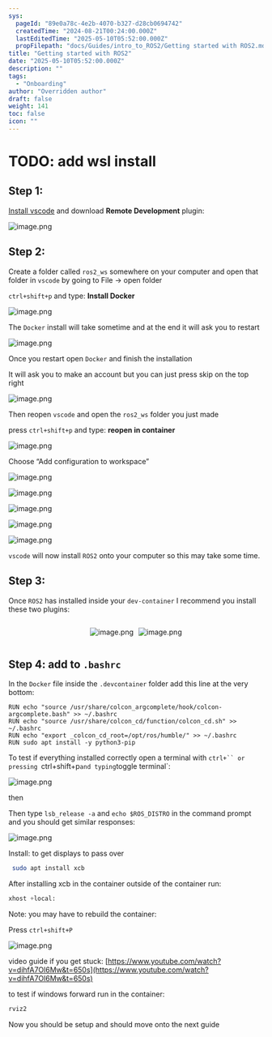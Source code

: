```yaml
---
sys:
  pageId: "89e0a78c-4e2b-4070-b327-d28cb0694742"
  createdTime: "2024-08-21T00:24:00.000Z"
  lastEditedTime: "2025-05-10T05:52:00.000Z"
  propFilepath: "docs/Guides/intro_to_ROS2/Getting started with ROS2.md"
title: "Getting started with ROS2"
date: "2025-05-10T05:52:00.000Z"
description: ""
tags:
  - "Onboarding"
author: "Overridden author"
draft: false
weight: 141
toc: false
icon: ""
---
```


# TODO: add wsl install

## Step 1:

[Install vscode](https://code.visualstudio.com/download) and download **Remote Development** plugin:

![image.png](https://prod-files-secure.s3.us-west-2.amazonaws.com/d518164a-d88e-44d1-a4ee-3adb3bd8bce0/efb52993-1881-4a40-b95e-6f020334f022/image.png?X-Amz-Algorithm=AWS4-HMAC-SHA256&X-Amz-Content-Sha256=UNSIGNED-PAYLOAD&X-Amz-Credential=ASIAZI2LB466ZTM24GDA%2F20250611%2Fus-west-2%2Fs3%2Faws4_request&X-Amz-Date=20250611T190118Z&X-Amz-Expires=3600&X-Amz-Security-Token=IQoJb3JpZ2luX2VjEAMaCXVzLXdlc3QtMiJHMEUCIQCqIQ3c2btmnm8QM9gJLR6JwkmBJJ9x20aPOkAkyj2dRQIgIYCmWv18539Pb9O%2FDPfnDZaElXKQ6jKLzrm3uj8m5RMqiAQI3P%2F%2F%2F%2F%2F%2F%2F%2F%2F%2FARAAGgw2Mzc0MjMxODM4MDUiDOCdBZ50mkW3dh9HhyrcA2PysVJ7HDXFSvMcd7kiYG%2FVmvDf7cdYH56XCMRVN6Bc0l9g%2FPHjs2mXy0n0N0z0DqwR5CKw3Ldz6cghl5cqcD693x6fbwj1TehEssfGzZy%2FEF%2FNId00mSlmemnjYLECddDrNBlYYy8G9HlA%2FOdmZenoKnKnJ0LWHnGDNcILhpdxOOftIAgJEZ3RkGBcUAP0aOOjEwKqBNLn0JWOfYnbj0m5TOuEuysSP6y72bEssHmlBYFIn7nz%2B%2BysYI3m4uUmUsPXDw48XV6Muxah7J6U3DUbEvV6sBpwi5qV8j1%2FLMP%2B0N1V186iaJYkCA5PdfOr6dqEanglOrAMMPSwAvRJ2SXCHnBmSb%2BVA5XbvWax5qp%2B26S4KPjbFRcbkaJTMc%2FyYl7Ksbj3%2Bq%2BSgOO1yf8T2IJcB5t%2Ft%2FtT4NFbzi9IRDEK7jHpdRf5Ix%2FH9XroqU8XpnlbWOl%2FRnK7KN7hJa28RmIq7z2bfngy%2FNsmnPap9PufLcYHanSv7Jqs2gNE12%2FvEjeqZM2vYl6VUeeeNSKTKJXqnX5Sl3IIGviUUV3%2Fn%2FhT5DV57smn0KtGCq22Nmgs8yEVhHtwwsviNjRdqYxSYY3Nffah5DxGKb5T4zlT729lcUk%2BL5rn9JhaO0KEMP%2BZp8IGOqUBeVGWXNbJnZaTLIXFP%2BchszYCbnDWHdBATpdycJwH0Ljy1ZKj%2BuwJ1i5qESp7wESLO7cSdKd6SZlExB%2FyhD%2F9aP7AucLEqdkIKkqLbZ2Dgf5QDYrU5wEU90LyV5DjdYwQnj6W7znslWSKLwlOQUDgcvjQYd3gOIIFzj%2Fj%2BQXV5QqxQuJn3NZ2%2FDDs1p3UBPqH%2F8mYNnu57dzcWatDIFjAVO4UBYBc&X-Amz-Signature=356f36f1494b9f440003e24fddc04987e7edca5199e9baf23175c326e48320a0&X-Amz-SignedHeaders=host&x-amz-checksum-mode=ENABLED&x-id=GetObject)

## Step 2:

Create a folder called `ros2_ws` somewhere on your computer and open that folder in `vscode` by going to File → open folder 

`ctrl+shift+p` and type: **Install Docker**

![image.png](https://prod-files-secure.s3.us-west-2.amazonaws.com/d518164a-d88e-44d1-a4ee-3adb3bd8bce0/2269dc0e-1cd5-47ff-bceb-c04ad9b2eab0/image.png?X-Amz-Algorithm=AWS4-HMAC-SHA256&X-Amz-Content-Sha256=UNSIGNED-PAYLOAD&X-Amz-Credential=ASIAZI2LB466ZTM24GDA%2F20250611%2Fus-west-2%2Fs3%2Faws4_request&X-Amz-Date=20250611T190118Z&X-Amz-Expires=3600&X-Amz-Security-Token=IQoJb3JpZ2luX2VjEAMaCXVzLXdlc3QtMiJHMEUCIQCqIQ3c2btmnm8QM9gJLR6JwkmBJJ9x20aPOkAkyj2dRQIgIYCmWv18539Pb9O%2FDPfnDZaElXKQ6jKLzrm3uj8m5RMqiAQI3P%2F%2F%2F%2F%2F%2F%2F%2F%2F%2FARAAGgw2Mzc0MjMxODM4MDUiDOCdBZ50mkW3dh9HhyrcA2PysVJ7HDXFSvMcd7kiYG%2FVmvDf7cdYH56XCMRVN6Bc0l9g%2FPHjs2mXy0n0N0z0DqwR5CKw3Ldz6cghl5cqcD693x6fbwj1TehEssfGzZy%2FEF%2FNId00mSlmemnjYLECddDrNBlYYy8G9HlA%2FOdmZenoKnKnJ0LWHnGDNcILhpdxOOftIAgJEZ3RkGBcUAP0aOOjEwKqBNLn0JWOfYnbj0m5TOuEuysSP6y72bEssHmlBYFIn7nz%2B%2BysYI3m4uUmUsPXDw48XV6Muxah7J6U3DUbEvV6sBpwi5qV8j1%2FLMP%2B0N1V186iaJYkCA5PdfOr6dqEanglOrAMMPSwAvRJ2SXCHnBmSb%2BVA5XbvWax5qp%2B26S4KPjbFRcbkaJTMc%2FyYl7Ksbj3%2Bq%2BSgOO1yf8T2IJcB5t%2Ft%2FtT4NFbzi9IRDEK7jHpdRf5Ix%2FH9XroqU8XpnlbWOl%2FRnK7KN7hJa28RmIq7z2bfngy%2FNsmnPap9PufLcYHanSv7Jqs2gNE12%2FvEjeqZM2vYl6VUeeeNSKTKJXqnX5Sl3IIGviUUV3%2Fn%2FhT5DV57smn0KtGCq22Nmgs8yEVhHtwwsviNjRdqYxSYY3Nffah5DxGKb5T4zlT729lcUk%2BL5rn9JhaO0KEMP%2BZp8IGOqUBeVGWXNbJnZaTLIXFP%2BchszYCbnDWHdBATpdycJwH0Ljy1ZKj%2BuwJ1i5qESp7wESLO7cSdKd6SZlExB%2FyhD%2F9aP7AucLEqdkIKkqLbZ2Dgf5QDYrU5wEU90LyV5DjdYwQnj6W7znslWSKLwlOQUDgcvjQYd3gOIIFzj%2Fj%2BQXV5QqxQuJn3NZ2%2FDDs1p3UBPqH%2F8mYNnu57dzcWatDIFjAVO4UBYBc&X-Amz-Signature=a065e57969f57c0dbd0d1cfb7088b3528b19b7fcdcb96ea2f9ca38cca3b389d7&X-Amz-SignedHeaders=host&x-amz-checksum-mode=ENABLED&x-id=GetObject)

The `Docker` install will take sometime and at the end it will ask you to restart

![image.png](https://prod-files-secure.s3.us-west-2.amazonaws.com/d518164a-d88e-44d1-a4ee-3adb3bd8bce0/ed233f78-be33-4b1f-b89c-9c346c0e961e/image.png?X-Amz-Algorithm=AWS4-HMAC-SHA256&X-Amz-Content-Sha256=UNSIGNED-PAYLOAD&X-Amz-Credential=ASIAZI2LB466ZTM24GDA%2F20250611%2Fus-west-2%2Fs3%2Faws4_request&X-Amz-Date=20250611T190118Z&X-Amz-Expires=3600&X-Amz-Security-Token=IQoJb3JpZ2luX2VjEAMaCXVzLXdlc3QtMiJHMEUCIQCqIQ3c2btmnm8QM9gJLR6JwkmBJJ9x20aPOkAkyj2dRQIgIYCmWv18539Pb9O%2FDPfnDZaElXKQ6jKLzrm3uj8m5RMqiAQI3P%2F%2F%2F%2F%2F%2F%2F%2F%2F%2FARAAGgw2Mzc0MjMxODM4MDUiDOCdBZ50mkW3dh9HhyrcA2PysVJ7HDXFSvMcd7kiYG%2FVmvDf7cdYH56XCMRVN6Bc0l9g%2FPHjs2mXy0n0N0z0DqwR5CKw3Ldz6cghl5cqcD693x6fbwj1TehEssfGzZy%2FEF%2FNId00mSlmemnjYLECddDrNBlYYy8G9HlA%2FOdmZenoKnKnJ0LWHnGDNcILhpdxOOftIAgJEZ3RkGBcUAP0aOOjEwKqBNLn0JWOfYnbj0m5TOuEuysSP6y72bEssHmlBYFIn7nz%2B%2BysYI3m4uUmUsPXDw48XV6Muxah7J6U3DUbEvV6sBpwi5qV8j1%2FLMP%2B0N1V186iaJYkCA5PdfOr6dqEanglOrAMMPSwAvRJ2SXCHnBmSb%2BVA5XbvWax5qp%2B26S4KPjbFRcbkaJTMc%2FyYl7Ksbj3%2Bq%2BSgOO1yf8T2IJcB5t%2Ft%2FtT4NFbzi9IRDEK7jHpdRf5Ix%2FH9XroqU8XpnlbWOl%2FRnK7KN7hJa28RmIq7z2bfngy%2FNsmnPap9PufLcYHanSv7Jqs2gNE12%2FvEjeqZM2vYl6VUeeeNSKTKJXqnX5Sl3IIGviUUV3%2Fn%2FhT5DV57smn0KtGCq22Nmgs8yEVhHtwwsviNjRdqYxSYY3Nffah5DxGKb5T4zlT729lcUk%2BL5rn9JhaO0KEMP%2BZp8IGOqUBeVGWXNbJnZaTLIXFP%2BchszYCbnDWHdBATpdycJwH0Ljy1ZKj%2BuwJ1i5qESp7wESLO7cSdKd6SZlExB%2FyhD%2F9aP7AucLEqdkIKkqLbZ2Dgf5QDYrU5wEU90LyV5DjdYwQnj6W7znslWSKLwlOQUDgcvjQYd3gOIIFzj%2Fj%2BQXV5QqxQuJn3NZ2%2FDDs1p3UBPqH%2F8mYNnu57dzcWatDIFjAVO4UBYBc&X-Amz-Signature=852d00bb8a780c3c7e3edcbe386e68c868fc8fe16041fd3614242b060ccae932&X-Amz-SignedHeaders=host&x-amz-checksum-mode=ENABLED&x-id=GetObject)

Once you restart open `Docker` and finish the installation

It will ask you to make an account but you can just press skip on the top right

![image.png](https://prod-files-secure.s3.us-west-2.amazonaws.com/d518164a-d88e-44d1-a4ee-3adb3bd8bce0/21010ad9-1659-4fd9-9f59-9932a09b2a3d/image.png?X-Amz-Algorithm=AWS4-HMAC-SHA256&X-Amz-Content-Sha256=UNSIGNED-PAYLOAD&X-Amz-Credential=ASIAZI2LB466ZTM24GDA%2F20250611%2Fus-west-2%2Fs3%2Faws4_request&X-Amz-Date=20250611T190118Z&X-Amz-Expires=3600&X-Amz-Security-Token=IQoJb3JpZ2luX2VjEAMaCXVzLXdlc3QtMiJHMEUCIQCqIQ3c2btmnm8QM9gJLR6JwkmBJJ9x20aPOkAkyj2dRQIgIYCmWv18539Pb9O%2FDPfnDZaElXKQ6jKLzrm3uj8m5RMqiAQI3P%2F%2F%2F%2F%2F%2F%2F%2F%2F%2FARAAGgw2Mzc0MjMxODM4MDUiDOCdBZ50mkW3dh9HhyrcA2PysVJ7HDXFSvMcd7kiYG%2FVmvDf7cdYH56XCMRVN6Bc0l9g%2FPHjs2mXy0n0N0z0DqwR5CKw3Ldz6cghl5cqcD693x6fbwj1TehEssfGzZy%2FEF%2FNId00mSlmemnjYLECddDrNBlYYy8G9HlA%2FOdmZenoKnKnJ0LWHnGDNcILhpdxOOftIAgJEZ3RkGBcUAP0aOOjEwKqBNLn0JWOfYnbj0m5TOuEuysSP6y72bEssHmlBYFIn7nz%2B%2BysYI3m4uUmUsPXDw48XV6Muxah7J6U3DUbEvV6sBpwi5qV8j1%2FLMP%2B0N1V186iaJYkCA5PdfOr6dqEanglOrAMMPSwAvRJ2SXCHnBmSb%2BVA5XbvWax5qp%2B26S4KPjbFRcbkaJTMc%2FyYl7Ksbj3%2Bq%2BSgOO1yf8T2IJcB5t%2Ft%2FtT4NFbzi9IRDEK7jHpdRf5Ix%2FH9XroqU8XpnlbWOl%2FRnK7KN7hJa28RmIq7z2bfngy%2FNsmnPap9PufLcYHanSv7Jqs2gNE12%2FvEjeqZM2vYl6VUeeeNSKTKJXqnX5Sl3IIGviUUV3%2Fn%2FhT5DV57smn0KtGCq22Nmgs8yEVhHtwwsviNjRdqYxSYY3Nffah5DxGKb5T4zlT729lcUk%2BL5rn9JhaO0KEMP%2BZp8IGOqUBeVGWXNbJnZaTLIXFP%2BchszYCbnDWHdBATpdycJwH0Ljy1ZKj%2BuwJ1i5qESp7wESLO7cSdKd6SZlExB%2FyhD%2F9aP7AucLEqdkIKkqLbZ2Dgf5QDYrU5wEU90LyV5DjdYwQnj6W7znslWSKLwlOQUDgcvjQYd3gOIIFzj%2Fj%2BQXV5QqxQuJn3NZ2%2FDDs1p3UBPqH%2F8mYNnu57dzcWatDIFjAVO4UBYBc&X-Amz-Signature=7877846d3c9365b4cb8da2928b1f35fd9a0ba548fddd7c0804a32514f5473fc7&X-Amz-SignedHeaders=host&x-amz-checksum-mode=ENABLED&x-id=GetObject)

Then reopen `vscode` and open the `ros2_ws` folder you just made

press `ctrl+shift+p` and type: **reopen in container**

![image.png](https://prod-files-secure.s3.us-west-2.amazonaws.com/d518164a-d88e-44d1-a4ee-3adb3bd8bce0/4e93b8c2-41ad-488c-8095-c74205196118/image.png?X-Amz-Algorithm=AWS4-HMAC-SHA256&X-Amz-Content-Sha256=UNSIGNED-PAYLOAD&X-Amz-Credential=ASIAZI2LB466ZTM24GDA%2F20250611%2Fus-west-2%2Fs3%2Faws4_request&X-Amz-Date=20250611T190118Z&X-Amz-Expires=3600&X-Amz-Security-Token=IQoJb3JpZ2luX2VjEAMaCXVzLXdlc3QtMiJHMEUCIQCqIQ3c2btmnm8QM9gJLR6JwkmBJJ9x20aPOkAkyj2dRQIgIYCmWv18539Pb9O%2FDPfnDZaElXKQ6jKLzrm3uj8m5RMqiAQI3P%2F%2F%2F%2F%2F%2F%2F%2F%2F%2FARAAGgw2Mzc0MjMxODM4MDUiDOCdBZ50mkW3dh9HhyrcA2PysVJ7HDXFSvMcd7kiYG%2FVmvDf7cdYH56XCMRVN6Bc0l9g%2FPHjs2mXy0n0N0z0DqwR5CKw3Ldz6cghl5cqcD693x6fbwj1TehEssfGzZy%2FEF%2FNId00mSlmemnjYLECddDrNBlYYy8G9HlA%2FOdmZenoKnKnJ0LWHnGDNcILhpdxOOftIAgJEZ3RkGBcUAP0aOOjEwKqBNLn0JWOfYnbj0m5TOuEuysSP6y72bEssHmlBYFIn7nz%2B%2BysYI3m4uUmUsPXDw48XV6Muxah7J6U3DUbEvV6sBpwi5qV8j1%2FLMP%2B0N1V186iaJYkCA5PdfOr6dqEanglOrAMMPSwAvRJ2SXCHnBmSb%2BVA5XbvWax5qp%2B26S4KPjbFRcbkaJTMc%2FyYl7Ksbj3%2Bq%2BSgOO1yf8T2IJcB5t%2Ft%2FtT4NFbzi9IRDEK7jHpdRf5Ix%2FH9XroqU8XpnlbWOl%2FRnK7KN7hJa28RmIq7z2bfngy%2FNsmnPap9PufLcYHanSv7Jqs2gNE12%2FvEjeqZM2vYl6VUeeeNSKTKJXqnX5Sl3IIGviUUV3%2Fn%2FhT5DV57smn0KtGCq22Nmgs8yEVhHtwwsviNjRdqYxSYY3Nffah5DxGKb5T4zlT729lcUk%2BL5rn9JhaO0KEMP%2BZp8IGOqUBeVGWXNbJnZaTLIXFP%2BchszYCbnDWHdBATpdycJwH0Ljy1ZKj%2BuwJ1i5qESp7wESLO7cSdKd6SZlExB%2FyhD%2F9aP7AucLEqdkIKkqLbZ2Dgf5QDYrU5wEU90LyV5DjdYwQnj6W7znslWSKLwlOQUDgcvjQYd3gOIIFzj%2Fj%2BQXV5QqxQuJn3NZ2%2FDDs1p3UBPqH%2F8mYNnu57dzcWatDIFjAVO4UBYBc&X-Amz-Signature=9cd7784a6cffe04947ccd2dde07b4cb2cbcf7c3dc4c4b86e77019fed08acdde1&X-Amz-SignedHeaders=host&x-amz-checksum-mode=ENABLED&x-id=GetObject)

Choose “Add configuration to workspace”

![image.png](https://prod-files-secure.s3.us-west-2.amazonaws.com/d518164a-d88e-44d1-a4ee-3adb3bd8bce0/9560b282-5060-4989-ba37-97e7b2c22476/image.png?X-Amz-Algorithm=AWS4-HMAC-SHA256&X-Amz-Content-Sha256=UNSIGNED-PAYLOAD&X-Amz-Credential=ASIAZI2LB466ZTM24GDA%2F20250611%2Fus-west-2%2Fs3%2Faws4_request&X-Amz-Date=20250611T190118Z&X-Amz-Expires=3600&X-Amz-Security-Token=IQoJb3JpZ2luX2VjEAMaCXVzLXdlc3QtMiJHMEUCIQCqIQ3c2btmnm8QM9gJLR6JwkmBJJ9x20aPOkAkyj2dRQIgIYCmWv18539Pb9O%2FDPfnDZaElXKQ6jKLzrm3uj8m5RMqiAQI3P%2F%2F%2F%2F%2F%2F%2F%2F%2F%2FARAAGgw2Mzc0MjMxODM4MDUiDOCdBZ50mkW3dh9HhyrcA2PysVJ7HDXFSvMcd7kiYG%2FVmvDf7cdYH56XCMRVN6Bc0l9g%2FPHjs2mXy0n0N0z0DqwR5CKw3Ldz6cghl5cqcD693x6fbwj1TehEssfGzZy%2FEF%2FNId00mSlmemnjYLECddDrNBlYYy8G9HlA%2FOdmZenoKnKnJ0LWHnGDNcILhpdxOOftIAgJEZ3RkGBcUAP0aOOjEwKqBNLn0JWOfYnbj0m5TOuEuysSP6y72bEssHmlBYFIn7nz%2B%2BysYI3m4uUmUsPXDw48XV6Muxah7J6U3DUbEvV6sBpwi5qV8j1%2FLMP%2B0N1V186iaJYkCA5PdfOr6dqEanglOrAMMPSwAvRJ2SXCHnBmSb%2BVA5XbvWax5qp%2B26S4KPjbFRcbkaJTMc%2FyYl7Ksbj3%2Bq%2BSgOO1yf8T2IJcB5t%2Ft%2FtT4NFbzi9IRDEK7jHpdRf5Ix%2FH9XroqU8XpnlbWOl%2FRnK7KN7hJa28RmIq7z2bfngy%2FNsmnPap9PufLcYHanSv7Jqs2gNE12%2FvEjeqZM2vYl6VUeeeNSKTKJXqnX5Sl3IIGviUUV3%2Fn%2FhT5DV57smn0KtGCq22Nmgs8yEVhHtwwsviNjRdqYxSYY3Nffah5DxGKb5T4zlT729lcUk%2BL5rn9JhaO0KEMP%2BZp8IGOqUBeVGWXNbJnZaTLIXFP%2BchszYCbnDWHdBATpdycJwH0Ljy1ZKj%2BuwJ1i5qESp7wESLO7cSdKd6SZlExB%2FyhD%2F9aP7AucLEqdkIKkqLbZ2Dgf5QDYrU5wEU90LyV5DjdYwQnj6W7znslWSKLwlOQUDgcvjQYd3gOIIFzj%2Fj%2BQXV5QqxQuJn3NZ2%2FDDs1p3UBPqH%2F8mYNnu57dzcWatDIFjAVO4UBYBc&X-Amz-Signature=945a2feec0bf3960c96709c4d33b0b666af06b76647d110a910656b10035cb94&X-Amz-SignedHeaders=host&x-amz-checksum-mode=ENABLED&x-id=GetObject)

![image.png](https://prod-files-secure.s3.us-west-2.amazonaws.com/d518164a-d88e-44d1-a4ee-3adb3bd8bce0/2ee63f81-886b-48e8-a553-dc6e5eac99e4/image.png?X-Amz-Algorithm=AWS4-HMAC-SHA256&X-Amz-Content-Sha256=UNSIGNED-PAYLOAD&X-Amz-Credential=ASIAZI2LB466ZTM24GDA%2F20250611%2Fus-west-2%2Fs3%2Faws4_request&X-Amz-Date=20250611T190118Z&X-Amz-Expires=3600&X-Amz-Security-Token=IQoJb3JpZ2luX2VjEAMaCXVzLXdlc3QtMiJHMEUCIQCqIQ3c2btmnm8QM9gJLR6JwkmBJJ9x20aPOkAkyj2dRQIgIYCmWv18539Pb9O%2FDPfnDZaElXKQ6jKLzrm3uj8m5RMqiAQI3P%2F%2F%2F%2F%2F%2F%2F%2F%2F%2FARAAGgw2Mzc0MjMxODM4MDUiDOCdBZ50mkW3dh9HhyrcA2PysVJ7HDXFSvMcd7kiYG%2FVmvDf7cdYH56XCMRVN6Bc0l9g%2FPHjs2mXy0n0N0z0DqwR5CKw3Ldz6cghl5cqcD693x6fbwj1TehEssfGzZy%2FEF%2FNId00mSlmemnjYLECddDrNBlYYy8G9HlA%2FOdmZenoKnKnJ0LWHnGDNcILhpdxOOftIAgJEZ3RkGBcUAP0aOOjEwKqBNLn0JWOfYnbj0m5TOuEuysSP6y72bEssHmlBYFIn7nz%2B%2BysYI3m4uUmUsPXDw48XV6Muxah7J6U3DUbEvV6sBpwi5qV8j1%2FLMP%2B0N1V186iaJYkCA5PdfOr6dqEanglOrAMMPSwAvRJ2SXCHnBmSb%2BVA5XbvWax5qp%2B26S4KPjbFRcbkaJTMc%2FyYl7Ksbj3%2Bq%2BSgOO1yf8T2IJcB5t%2Ft%2FtT4NFbzi9IRDEK7jHpdRf5Ix%2FH9XroqU8XpnlbWOl%2FRnK7KN7hJa28RmIq7z2bfngy%2FNsmnPap9PufLcYHanSv7Jqs2gNE12%2FvEjeqZM2vYl6VUeeeNSKTKJXqnX5Sl3IIGviUUV3%2Fn%2FhT5DV57smn0KtGCq22Nmgs8yEVhHtwwsviNjRdqYxSYY3Nffah5DxGKb5T4zlT729lcUk%2BL5rn9JhaO0KEMP%2BZp8IGOqUBeVGWXNbJnZaTLIXFP%2BchszYCbnDWHdBATpdycJwH0Ljy1ZKj%2BuwJ1i5qESp7wESLO7cSdKd6SZlExB%2FyhD%2F9aP7AucLEqdkIKkqLbZ2Dgf5QDYrU5wEU90LyV5DjdYwQnj6W7znslWSKLwlOQUDgcvjQYd3gOIIFzj%2Fj%2BQXV5QqxQuJn3NZ2%2FDDs1p3UBPqH%2F8mYNnu57dzcWatDIFjAVO4UBYBc&X-Amz-Signature=179614a3b82f0c67e27d0a89fdcd0c4076a2948630d670114d45f7948dab2a6b&X-Amz-SignedHeaders=host&x-amz-checksum-mode=ENABLED&x-id=GetObject)

![image.png](https://prod-files-secure.s3.us-west-2.amazonaws.com/d518164a-d88e-44d1-a4ee-3adb3bd8bce0/ae1580b2-b048-407e-aed9-b584224a7a04/image.png?X-Amz-Algorithm=AWS4-HMAC-SHA256&X-Amz-Content-Sha256=UNSIGNED-PAYLOAD&X-Amz-Credential=ASIAZI2LB466ZTM24GDA%2F20250611%2Fus-west-2%2Fs3%2Faws4_request&X-Amz-Date=20250611T190118Z&X-Amz-Expires=3600&X-Amz-Security-Token=IQoJb3JpZ2luX2VjEAMaCXVzLXdlc3QtMiJHMEUCIQCqIQ3c2btmnm8QM9gJLR6JwkmBJJ9x20aPOkAkyj2dRQIgIYCmWv18539Pb9O%2FDPfnDZaElXKQ6jKLzrm3uj8m5RMqiAQI3P%2F%2F%2F%2F%2F%2F%2F%2F%2F%2FARAAGgw2Mzc0MjMxODM4MDUiDOCdBZ50mkW3dh9HhyrcA2PysVJ7HDXFSvMcd7kiYG%2FVmvDf7cdYH56XCMRVN6Bc0l9g%2FPHjs2mXy0n0N0z0DqwR5CKw3Ldz6cghl5cqcD693x6fbwj1TehEssfGzZy%2FEF%2FNId00mSlmemnjYLECddDrNBlYYy8G9HlA%2FOdmZenoKnKnJ0LWHnGDNcILhpdxOOftIAgJEZ3RkGBcUAP0aOOjEwKqBNLn0JWOfYnbj0m5TOuEuysSP6y72bEssHmlBYFIn7nz%2B%2BysYI3m4uUmUsPXDw48XV6Muxah7J6U3DUbEvV6sBpwi5qV8j1%2FLMP%2B0N1V186iaJYkCA5PdfOr6dqEanglOrAMMPSwAvRJ2SXCHnBmSb%2BVA5XbvWax5qp%2B26S4KPjbFRcbkaJTMc%2FyYl7Ksbj3%2Bq%2BSgOO1yf8T2IJcB5t%2Ft%2FtT4NFbzi9IRDEK7jHpdRf5Ix%2FH9XroqU8XpnlbWOl%2FRnK7KN7hJa28RmIq7z2bfngy%2FNsmnPap9PufLcYHanSv7Jqs2gNE12%2FvEjeqZM2vYl6VUeeeNSKTKJXqnX5Sl3IIGviUUV3%2Fn%2FhT5DV57smn0KtGCq22Nmgs8yEVhHtwwsviNjRdqYxSYY3Nffah5DxGKb5T4zlT729lcUk%2BL5rn9JhaO0KEMP%2BZp8IGOqUBeVGWXNbJnZaTLIXFP%2BchszYCbnDWHdBATpdycJwH0Ljy1ZKj%2BuwJ1i5qESp7wESLO7cSdKd6SZlExB%2FyhD%2F9aP7AucLEqdkIKkqLbZ2Dgf5QDYrU5wEU90LyV5DjdYwQnj6W7znslWSKLwlOQUDgcvjQYd3gOIIFzj%2Fj%2BQXV5QqxQuJn3NZ2%2FDDs1p3UBPqH%2F8mYNnu57dzcWatDIFjAVO4UBYBc&X-Amz-Signature=41b1fe54e92363f6104fb5517f8a4de501222beb6e8df317f5fc248f5bed68fb&X-Amz-SignedHeaders=host&x-amz-checksum-mode=ENABLED&x-id=GetObject)

![image.png](https://prod-files-secure.s3.us-west-2.amazonaws.com/d518164a-d88e-44d1-a4ee-3adb3bd8bce0/53255b28-f75e-430f-b9e3-c0ac8577e42b/image.png?X-Amz-Algorithm=AWS4-HMAC-SHA256&X-Amz-Content-Sha256=UNSIGNED-PAYLOAD&X-Amz-Credential=ASIAZI2LB466ZTM24GDA%2F20250611%2Fus-west-2%2Fs3%2Faws4_request&X-Amz-Date=20250611T190118Z&X-Amz-Expires=3600&X-Amz-Security-Token=IQoJb3JpZ2luX2VjEAMaCXVzLXdlc3QtMiJHMEUCIQCqIQ3c2btmnm8QM9gJLR6JwkmBJJ9x20aPOkAkyj2dRQIgIYCmWv18539Pb9O%2FDPfnDZaElXKQ6jKLzrm3uj8m5RMqiAQI3P%2F%2F%2F%2F%2F%2F%2F%2F%2F%2FARAAGgw2Mzc0MjMxODM4MDUiDOCdBZ50mkW3dh9HhyrcA2PysVJ7HDXFSvMcd7kiYG%2FVmvDf7cdYH56XCMRVN6Bc0l9g%2FPHjs2mXy0n0N0z0DqwR5CKw3Ldz6cghl5cqcD693x6fbwj1TehEssfGzZy%2FEF%2FNId00mSlmemnjYLECddDrNBlYYy8G9HlA%2FOdmZenoKnKnJ0LWHnGDNcILhpdxOOftIAgJEZ3RkGBcUAP0aOOjEwKqBNLn0JWOfYnbj0m5TOuEuysSP6y72bEssHmlBYFIn7nz%2B%2BysYI3m4uUmUsPXDw48XV6Muxah7J6U3DUbEvV6sBpwi5qV8j1%2FLMP%2B0N1V186iaJYkCA5PdfOr6dqEanglOrAMMPSwAvRJ2SXCHnBmSb%2BVA5XbvWax5qp%2B26S4KPjbFRcbkaJTMc%2FyYl7Ksbj3%2Bq%2BSgOO1yf8T2IJcB5t%2Ft%2FtT4NFbzi9IRDEK7jHpdRf5Ix%2FH9XroqU8XpnlbWOl%2FRnK7KN7hJa28RmIq7z2bfngy%2FNsmnPap9PufLcYHanSv7Jqs2gNE12%2FvEjeqZM2vYl6VUeeeNSKTKJXqnX5Sl3IIGviUUV3%2Fn%2FhT5DV57smn0KtGCq22Nmgs8yEVhHtwwsviNjRdqYxSYY3Nffah5DxGKb5T4zlT729lcUk%2BL5rn9JhaO0KEMP%2BZp8IGOqUBeVGWXNbJnZaTLIXFP%2BchszYCbnDWHdBATpdycJwH0Ljy1ZKj%2BuwJ1i5qESp7wESLO7cSdKd6SZlExB%2FyhD%2F9aP7AucLEqdkIKkqLbZ2Dgf5QDYrU5wEU90LyV5DjdYwQnj6W7znslWSKLwlOQUDgcvjQYd3gOIIFzj%2Fj%2BQXV5QqxQuJn3NZ2%2FDDs1p3UBPqH%2F8mYNnu57dzcWatDIFjAVO4UBYBc&X-Amz-Signature=a14416574e8511dee9a544e58eee4bfeadfd30146abb9e8637fdb36e3e91b25c&X-Amz-SignedHeaders=host&x-amz-checksum-mode=ENABLED&x-id=GetObject)

![image.png](https://prod-files-secure.s3.us-west-2.amazonaws.com/d518164a-d88e-44d1-a4ee-3adb3bd8bce0/7c562767-5af9-4ffb-97d1-327bcdf4ee00/image.png?X-Amz-Algorithm=AWS4-HMAC-SHA256&X-Amz-Content-Sha256=UNSIGNED-PAYLOAD&X-Amz-Credential=ASIAZI2LB466ZTM24GDA%2F20250611%2Fus-west-2%2Fs3%2Faws4_request&X-Amz-Date=20250611T190118Z&X-Amz-Expires=3600&X-Amz-Security-Token=IQoJb3JpZ2luX2VjEAMaCXVzLXdlc3QtMiJHMEUCIQCqIQ3c2btmnm8QM9gJLR6JwkmBJJ9x20aPOkAkyj2dRQIgIYCmWv18539Pb9O%2FDPfnDZaElXKQ6jKLzrm3uj8m5RMqiAQI3P%2F%2F%2F%2F%2F%2F%2F%2F%2F%2FARAAGgw2Mzc0MjMxODM4MDUiDOCdBZ50mkW3dh9HhyrcA2PysVJ7HDXFSvMcd7kiYG%2FVmvDf7cdYH56XCMRVN6Bc0l9g%2FPHjs2mXy0n0N0z0DqwR5CKw3Ldz6cghl5cqcD693x6fbwj1TehEssfGzZy%2FEF%2FNId00mSlmemnjYLECddDrNBlYYy8G9HlA%2FOdmZenoKnKnJ0LWHnGDNcILhpdxOOftIAgJEZ3RkGBcUAP0aOOjEwKqBNLn0JWOfYnbj0m5TOuEuysSP6y72bEssHmlBYFIn7nz%2B%2BysYI3m4uUmUsPXDw48XV6Muxah7J6U3DUbEvV6sBpwi5qV8j1%2FLMP%2B0N1V186iaJYkCA5PdfOr6dqEanglOrAMMPSwAvRJ2SXCHnBmSb%2BVA5XbvWax5qp%2B26S4KPjbFRcbkaJTMc%2FyYl7Ksbj3%2Bq%2BSgOO1yf8T2IJcB5t%2Ft%2FtT4NFbzi9IRDEK7jHpdRf5Ix%2FH9XroqU8XpnlbWOl%2FRnK7KN7hJa28RmIq7z2bfngy%2FNsmnPap9PufLcYHanSv7Jqs2gNE12%2FvEjeqZM2vYl6VUeeeNSKTKJXqnX5Sl3IIGviUUV3%2Fn%2FhT5DV57smn0KtGCq22Nmgs8yEVhHtwwsviNjRdqYxSYY3Nffah5DxGKb5T4zlT729lcUk%2BL5rn9JhaO0KEMP%2BZp8IGOqUBeVGWXNbJnZaTLIXFP%2BchszYCbnDWHdBATpdycJwH0Ljy1ZKj%2BuwJ1i5qESp7wESLO7cSdKd6SZlExB%2FyhD%2F9aP7AucLEqdkIKkqLbZ2Dgf5QDYrU5wEU90LyV5DjdYwQnj6W7znslWSKLwlOQUDgcvjQYd3gOIIFzj%2Fj%2BQXV5QqxQuJn3NZ2%2FDDs1p3UBPqH%2F8mYNnu57dzcWatDIFjAVO4UBYBc&X-Amz-Signature=8512a22235472ad53f801cd74c09c1802d42131ca6927c7a058045f841294798&X-Amz-SignedHeaders=host&x-amz-checksum-mode=ENABLED&x-id=GetObject)

`vscode` will now install `ROS2` onto your computer so this may take some time.

## Step 3:

Once `ROS2` has installed inside your `dev-container` I recommend you install these two plugins:

<div style="display: flex;flex-direction: row; column-gap:10px; max-width: 630px;justify-content: center;">
<div>

![image.png](https://prod-files-secure.s3.us-west-2.amazonaws.com/d518164a-d88e-44d1-a4ee-3adb3bd8bce0/3fc3d550-5a54-4ba1-ba6b-faa01cdb7369/image.png?X-Amz-Algorithm=AWS4-HMAC-SHA256&X-Amz-Content-Sha256=UNSIGNED-PAYLOAD&X-Amz-Credential=ASIAZI2LB4667UD6KVGN%2F20250611%2Fus-west-2%2Fs3%2Faws4_request&X-Amz-Date=20250611T190124Z&X-Amz-Expires=3600&X-Amz-Security-Token=IQoJb3JpZ2luX2VjEAMaCXVzLXdlc3QtMiJIMEYCIQCuMFODhj92d5ceqWVoXCHj29s7L10JWpODZOw%2FzWnzvwIhAOUELNoh1XYcJWfy0UedHKdh12idWx%2FAKV8YA%2FGwyaiaKogECNz%2F%2F%2F%2F%2F%2F%2F%2F%2F%2FwEQABoMNjM3NDIzMTgzODA1IgzBNc3GhoIUnc3xXzIq3ANAgBiyFb1KIN%2B00L%2FjVUcQHCKCLUZxmrrgUYervOdFHwmv03ILSPlslBIRVPmzUZGSN53LQofjP0Soehla3VkyG7zP0ZcahjpGFKFzGBx%2FWg%2BOZu%2Fam62aftX5ZK9cXaAOcieaEXxBTbHCfbz73o6vMTUoETVxNYLG185lKZXdaY7UEPtDB9Oay7NsVJnF%2BtDb0FaBFeTvfrQHxoFC8pFkwgvZIeijJBrLLq30ksADcvpjvQ2gkDcjG%2F8MlDYYVIX4vwQFWaMTKJtDpJifMnRqjt59eDpO%2FVPd5ss%2Fci5tMmNC5SfuTYaT0RDCnqln1%2Fu6aNwPREhVtLBAOT6qrKJzA7%2Fo%2B0t1lElZpzpKKYt1DUEU42KkrVSvQgX6Ebe3HsSIWoqmy7xyooo9NC2%2FLQ%2FKu0uATE9hEoZseN3Sp17pBzsXZoqhuIJdvl%2BgtiqzgcevArkzZABUz5P5VWdY6%2F72fvZ2dYveLdmD03VIlB4YZqA0%2F4GpvntxCDyI6UqrwEN%2FEl2U5huQwheTnMbNtl1uva1p5M5sqxHT%2BOmjvxAroBF79Uh8BAsEbxHqHjyFe25g4hA%2FFizfee5yE%2Bz6bkG8uSbNzo0I6TwrsaglD2TyQi9uOuYUQqQ5zUAKqTC6mqfCBjqkAVqWlySBCIAV96YkepX3s86%2FMavwUHLMzHpNcuYV4zx%2BwfghC6zdjEk2BFXeu2rRI6DzpV2dmk5C5S%2B4XenBD7rvUwYNqVhADMN8JwaXLNKeg%2BKQULFxX4UaZA9pNEhKHRoeNtaeLtYvJBewnFU8RcH%2FBuhuleVtiCv3cx0RQuwJLdpWmG4LCf7dmW5Xsl%2FEzxx7zK1bsBk8WfzLoSW477hqFaBJ&X-Amz-Signature=0e4e4afb61fdf5509ad0ee39f3750f25adafe65356c395645d74af742dd1ab2b&X-Amz-SignedHeaders=host&x-amz-checksum-mode=ENABLED&x-id=GetObject)

</div>
<div>

![image.png](https://prod-files-secure.s3.us-west-2.amazonaws.com/d518164a-d88e-44d1-a4ee-3adb3bd8bce0/d994cc66-13c2-4093-a5a3-f84cf4601a82/image.png?X-Amz-Algorithm=AWS4-HMAC-SHA256&X-Amz-Content-Sha256=UNSIGNED-PAYLOAD&X-Amz-Credential=ASIAZI2LB466SPSHFSZR%2F20250611%2Fus-west-2%2Fs3%2Faws4_request&X-Amz-Date=20250611T190124Z&X-Amz-Expires=3600&X-Amz-Security-Token=IQoJb3JpZ2luX2VjEAMaCXVzLXdlc3QtMiJHMEUCIQDaVxm5%2FyF8o4vWnNpeIuxQBie8aHz3wUbQP%2B0%2BwDuyEwIgTQ2YZRGX3qeGBk%2FrHNxqVxqnIip%2FKXa7wyMUW5R4Gg8qiAQI3P%2F%2F%2F%2F%2F%2F%2F%2F%2F%2FARAAGgw2Mzc0MjMxODM4MDUiDE6VAn0VpkbFynam4yrcA6VdWMaNmcvgtY9Ie8yHt61%2B7EJKvsAM2IwhnT5x6gIiNLvTby5VsWAdY3lT7%2FddQzAdLRfQyrhWrn35dnJ1C26625l9CUEDn7O7Psb8L1hSYtJeWtgeUHv%2FzOMpZwh75%2F%2Fj%2Fj1vQsOzPMIqr%2BhXZEftYDdJpJYAlJf4XlwHB%2BlRXvPzSRGBe1cYAhJqFgpB2v5vhLiHU149LTUcKbn2dM15JSgSxjDns5OYJzEY0AeWMRSQ%2Fs6ok1KKjyCvatbU6mUh0Ag7tsrWWfkhkj0jqgTwOslIOsg9eFh3aazlla7I4D2yRgd%2BrBsCInuZUV766nEkX%2FQUceFmHksmg42KJdyZ%2BwlnAPyYO8vJaCxwjxE7BXQY8Lfg0gToi0O5wfZ1%2BxYR76j2YmNzYk2kXFCs0mkL%2F7fWq6iYWX0YfqxitOmvmxnKL%2B9B2xeCAPMNZ%2FA5lGLe4W8vqMXBRK9fPKAm25%2B5mvzi3DlK08GiDSNXiUzA1tWke90gdnK7O%2BvKEcO2Ol7jO6VUjEjT9AwLlSWVtPAg3cBxt6SUbYUuHR%2Fk7fiBk5YyTojCUkYjc8pJFZsS8%2BwUJIqVwmnZw0TR67FqC4IS83cOON%2Bs7xBQAsjVMmo8X6JgK2ysVqJrKooPMJ6ap8IGOqUBTWdbhnzZ1sbolvxnLedbxbztRG88waTFPKo2tLbNkqVAv1tV7WP%2BN2TMeyNF13aZ4L2%2BcDlLRUvBtk8a2RoBjhsE5QNZ%2FC3pI678tDErn%2FFPPbg7P9ajLvAr1PC1T4u3L3lG7LgxDvyAAZfjNPfsawWBfXHbXZ5FWPQB6vRu7MfRHqFQ532decHVQFeB0b%2F%2B9k2%2FKGkms0SfVrkvuno6BQTlaW5z&X-Amz-Signature=a548f7c8f1244ed15c6d3dbc0eb79d64586ed6e8d31cb039dc0893def76d9ab2&X-Amz-SignedHeaders=host&x-amz-checksum-mode=ENABLED&x-id=GetObject)

</div>
</div>

## Step 4: add to `.bashrc`

In the `Docker` file inside the `.devcontainer` folder add this line at the very bottom: 

```docker
RUN echo "source /usr/share/colcon_argcomplete/hook/colcon-argcomplete.bash" >> ~/.bashrc
RUN echo "source /usr/share/colcon_cd/function/colcon_cd.sh" >> ~/.bashrc
RUN echo "export _colcon_cd_root=/opt/ros/humble/" >> ~/.bashrc
RUN sudo apt install -y python3-pip 
```

To test if everything installed correctly open a terminal with `ctrl+`` or pressing `ctrl+shift+p` and typing `toggle terminal`:

![image.png](https://prod-files-secure.s3.us-west-2.amazonaws.com/d518164a-d88e-44d1-a4ee-3adb3bd8bce0/6a4943d8-b04e-4c02-9a58-775f3384d1a5/image.png?X-Amz-Algorithm=AWS4-HMAC-SHA256&X-Amz-Content-Sha256=UNSIGNED-PAYLOAD&X-Amz-Credential=ASIAZI2LB466ZTM24GDA%2F20250611%2Fus-west-2%2Fs3%2Faws4_request&X-Amz-Date=20250611T190118Z&X-Amz-Expires=3600&X-Amz-Security-Token=IQoJb3JpZ2luX2VjEAMaCXVzLXdlc3QtMiJHMEUCIQCqIQ3c2btmnm8QM9gJLR6JwkmBJJ9x20aPOkAkyj2dRQIgIYCmWv18539Pb9O%2FDPfnDZaElXKQ6jKLzrm3uj8m5RMqiAQI3P%2F%2F%2F%2F%2F%2F%2F%2F%2F%2FARAAGgw2Mzc0MjMxODM4MDUiDOCdBZ50mkW3dh9HhyrcA2PysVJ7HDXFSvMcd7kiYG%2FVmvDf7cdYH56XCMRVN6Bc0l9g%2FPHjs2mXy0n0N0z0DqwR5CKw3Ldz6cghl5cqcD693x6fbwj1TehEssfGzZy%2FEF%2FNId00mSlmemnjYLECddDrNBlYYy8G9HlA%2FOdmZenoKnKnJ0LWHnGDNcILhpdxOOftIAgJEZ3RkGBcUAP0aOOjEwKqBNLn0JWOfYnbj0m5TOuEuysSP6y72bEssHmlBYFIn7nz%2B%2BysYI3m4uUmUsPXDw48XV6Muxah7J6U3DUbEvV6sBpwi5qV8j1%2FLMP%2B0N1V186iaJYkCA5PdfOr6dqEanglOrAMMPSwAvRJ2SXCHnBmSb%2BVA5XbvWax5qp%2B26S4KPjbFRcbkaJTMc%2FyYl7Ksbj3%2Bq%2BSgOO1yf8T2IJcB5t%2Ft%2FtT4NFbzi9IRDEK7jHpdRf5Ix%2FH9XroqU8XpnlbWOl%2FRnK7KN7hJa28RmIq7z2bfngy%2FNsmnPap9PufLcYHanSv7Jqs2gNE12%2FvEjeqZM2vYl6VUeeeNSKTKJXqnX5Sl3IIGviUUV3%2Fn%2FhT5DV57smn0KtGCq22Nmgs8yEVhHtwwsviNjRdqYxSYY3Nffah5DxGKb5T4zlT729lcUk%2BL5rn9JhaO0KEMP%2BZp8IGOqUBeVGWXNbJnZaTLIXFP%2BchszYCbnDWHdBATpdycJwH0Ljy1ZKj%2BuwJ1i5qESp7wESLO7cSdKd6SZlExB%2FyhD%2F9aP7AucLEqdkIKkqLbZ2Dgf5QDYrU5wEU90LyV5DjdYwQnj6W7znslWSKLwlOQUDgcvjQYd3gOIIFzj%2Fj%2BQXV5QqxQuJn3NZ2%2FDDs1p3UBPqH%2F8mYNnu57dzcWatDIFjAVO4UBYBc&X-Amz-Signature=2e92f049c6285d2b1005e3478f61575ac3e4eb0d9b374cebeca3721d3d9e1036&X-Amz-SignedHeaders=host&x-amz-checksum-mode=ENABLED&x-id=GetObject)

then 

Then type `lsb_release -a` and `echo $ROS_DISTRO` in the command prompt and you should get similar responses:

![image.png](https://prod-files-secure.s3.us-west-2.amazonaws.com/d518164a-d88e-44d1-a4ee-3adb3bd8bce0/3e635dec-a805-4e85-8b9e-d000e5b71a4e/image.png?X-Amz-Algorithm=AWS4-HMAC-SHA256&X-Amz-Content-Sha256=UNSIGNED-PAYLOAD&X-Amz-Credential=ASIAZI2LB466ZTM24GDA%2F20250611%2Fus-west-2%2Fs3%2Faws4_request&X-Amz-Date=20250611T190118Z&X-Amz-Expires=3600&X-Amz-Security-Token=IQoJb3JpZ2luX2VjEAMaCXVzLXdlc3QtMiJHMEUCIQCqIQ3c2btmnm8QM9gJLR6JwkmBJJ9x20aPOkAkyj2dRQIgIYCmWv18539Pb9O%2FDPfnDZaElXKQ6jKLzrm3uj8m5RMqiAQI3P%2F%2F%2F%2F%2F%2F%2F%2F%2F%2FARAAGgw2Mzc0MjMxODM4MDUiDOCdBZ50mkW3dh9HhyrcA2PysVJ7HDXFSvMcd7kiYG%2FVmvDf7cdYH56XCMRVN6Bc0l9g%2FPHjs2mXy0n0N0z0DqwR5CKw3Ldz6cghl5cqcD693x6fbwj1TehEssfGzZy%2FEF%2FNId00mSlmemnjYLECddDrNBlYYy8G9HlA%2FOdmZenoKnKnJ0LWHnGDNcILhpdxOOftIAgJEZ3RkGBcUAP0aOOjEwKqBNLn0JWOfYnbj0m5TOuEuysSP6y72bEssHmlBYFIn7nz%2B%2BysYI3m4uUmUsPXDw48XV6Muxah7J6U3DUbEvV6sBpwi5qV8j1%2FLMP%2B0N1V186iaJYkCA5PdfOr6dqEanglOrAMMPSwAvRJ2SXCHnBmSb%2BVA5XbvWax5qp%2B26S4KPjbFRcbkaJTMc%2FyYl7Ksbj3%2Bq%2BSgOO1yf8T2IJcB5t%2Ft%2FtT4NFbzi9IRDEK7jHpdRf5Ix%2FH9XroqU8XpnlbWOl%2FRnK7KN7hJa28RmIq7z2bfngy%2FNsmnPap9PufLcYHanSv7Jqs2gNE12%2FvEjeqZM2vYl6VUeeeNSKTKJXqnX5Sl3IIGviUUV3%2Fn%2FhT5DV57smn0KtGCq22Nmgs8yEVhHtwwsviNjRdqYxSYY3Nffah5DxGKb5T4zlT729lcUk%2BL5rn9JhaO0KEMP%2BZp8IGOqUBeVGWXNbJnZaTLIXFP%2BchszYCbnDWHdBATpdycJwH0Ljy1ZKj%2BuwJ1i5qESp7wESLO7cSdKd6SZlExB%2FyhD%2F9aP7AucLEqdkIKkqLbZ2Dgf5QDYrU5wEU90LyV5DjdYwQnj6W7znslWSKLwlOQUDgcvjQYd3gOIIFzj%2Fj%2BQXV5QqxQuJn3NZ2%2FDDs1p3UBPqH%2F8mYNnu57dzcWatDIFjAVO4UBYBc&X-Amz-Signature=48bb66efcce1ea22f5bb7a37bb9329fe1a06b8163ea49141a2e01cf87701ff26&X-Amz-SignedHeaders=host&x-amz-checksum-mode=ENABLED&x-id=GetObject)

Install:  to get displays to pass over

```bash
 sudo apt install xcb
```

After installing xcb in the container outside of the container run:

```python
xhost +local:
```

Note: you may have to rebuild the container:

Press `ctrl+shift+P`

![image.png](https://prod-files-secure.s3.us-west-2.amazonaws.com/d518164a-d88e-44d1-a4ee-3adb3bd8bce0/6c2be660-2618-4c38-9c26-53554f7a0b7b/image.png?X-Amz-Algorithm=AWS4-HMAC-SHA256&X-Amz-Content-Sha256=UNSIGNED-PAYLOAD&X-Amz-Credential=ASIAZI2LB466ZTM24GDA%2F20250611%2Fus-west-2%2Fs3%2Faws4_request&X-Amz-Date=20250611T190118Z&X-Amz-Expires=3600&X-Amz-Security-Token=IQoJb3JpZ2luX2VjEAMaCXVzLXdlc3QtMiJHMEUCIQCqIQ3c2btmnm8QM9gJLR6JwkmBJJ9x20aPOkAkyj2dRQIgIYCmWv18539Pb9O%2FDPfnDZaElXKQ6jKLzrm3uj8m5RMqiAQI3P%2F%2F%2F%2F%2F%2F%2F%2F%2F%2FARAAGgw2Mzc0MjMxODM4MDUiDOCdBZ50mkW3dh9HhyrcA2PysVJ7HDXFSvMcd7kiYG%2FVmvDf7cdYH56XCMRVN6Bc0l9g%2FPHjs2mXy0n0N0z0DqwR5CKw3Ldz6cghl5cqcD693x6fbwj1TehEssfGzZy%2FEF%2FNId00mSlmemnjYLECddDrNBlYYy8G9HlA%2FOdmZenoKnKnJ0LWHnGDNcILhpdxOOftIAgJEZ3RkGBcUAP0aOOjEwKqBNLn0JWOfYnbj0m5TOuEuysSP6y72bEssHmlBYFIn7nz%2B%2BysYI3m4uUmUsPXDw48XV6Muxah7J6U3DUbEvV6sBpwi5qV8j1%2FLMP%2B0N1V186iaJYkCA5PdfOr6dqEanglOrAMMPSwAvRJ2SXCHnBmSb%2BVA5XbvWax5qp%2B26S4KPjbFRcbkaJTMc%2FyYl7Ksbj3%2Bq%2BSgOO1yf8T2IJcB5t%2Ft%2FtT4NFbzi9IRDEK7jHpdRf5Ix%2FH9XroqU8XpnlbWOl%2FRnK7KN7hJa28RmIq7z2bfngy%2FNsmnPap9PufLcYHanSv7Jqs2gNE12%2FvEjeqZM2vYl6VUeeeNSKTKJXqnX5Sl3IIGviUUV3%2Fn%2FhT5DV57smn0KtGCq22Nmgs8yEVhHtwwsviNjRdqYxSYY3Nffah5DxGKb5T4zlT729lcUk%2BL5rn9JhaO0KEMP%2BZp8IGOqUBeVGWXNbJnZaTLIXFP%2BchszYCbnDWHdBATpdycJwH0Ljy1ZKj%2BuwJ1i5qESp7wESLO7cSdKd6SZlExB%2FyhD%2F9aP7AucLEqdkIKkqLbZ2Dgf5QDYrU5wEU90LyV5DjdYwQnj6W7znslWSKLwlOQUDgcvjQYd3gOIIFzj%2Fj%2BQXV5QqxQuJn3NZ2%2FDDs1p3UBPqH%2F8mYNnu57dzcWatDIFjAVO4UBYBc&X-Amz-Signature=9e2f79d61d9ed04c794f92d6e57537e19399efecd9d92c1341462914179287c4&X-Amz-SignedHeaders=host&x-amz-checksum-mode=ENABLED&x-id=GetObject)

video guide if you get stuck: [https://www.youtube.com/watch?v=dihfA7Ol6Mw&t=650s](https://www.youtube.com/watch?v=dihfA7Ol6Mw&t=650s)

to test if windows forward run in the container:

```bash
rviz2
```

Now you should be setup and should move onto the next guide 
